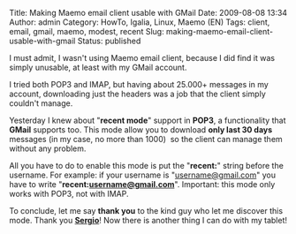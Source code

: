 Title: Making Maemo email client usable with GMail
Date: 2009-08-08 13:34
Author: admin
Category: HowTo, Igalia, Linux, Maemo (EN)
Tags: client, email, gmail, maemo, modest, recent
Slug: making-maemo-email-client-usable-with-gmail
Status: published

I must admit, I wasn't using Maemo email client, because I did find it
was simply unusable, at least with my GMail account.

I tried both POP3 and IMAP, but having about 25.000+ messages in my
account, downloading just the headers was a job that the client simply
couldn't manage.

Yesterday I knew about "**recent mode**" support in **POP3**, a
functionality that **GMail** supports too. This mode allow you to
download **only last 30 days** messages (in my case, no more than 1000) 
so the client can manage them without any problem.

All you have to do to enable this mode is put the "**recent:**" string
before the username. For example: if your username is
"username@gmail.com" you have to write "**recent:username@gmail.com**".
Important: this mode only works with POP3, not with IMAP.

To conclude, let me say **thank you** to the kind guy who let me
discover this mode. Thank you
[**Sergio**](http://blogs.igalia.com/svillar/)! Now there is another
thing I can do with my tablet!
